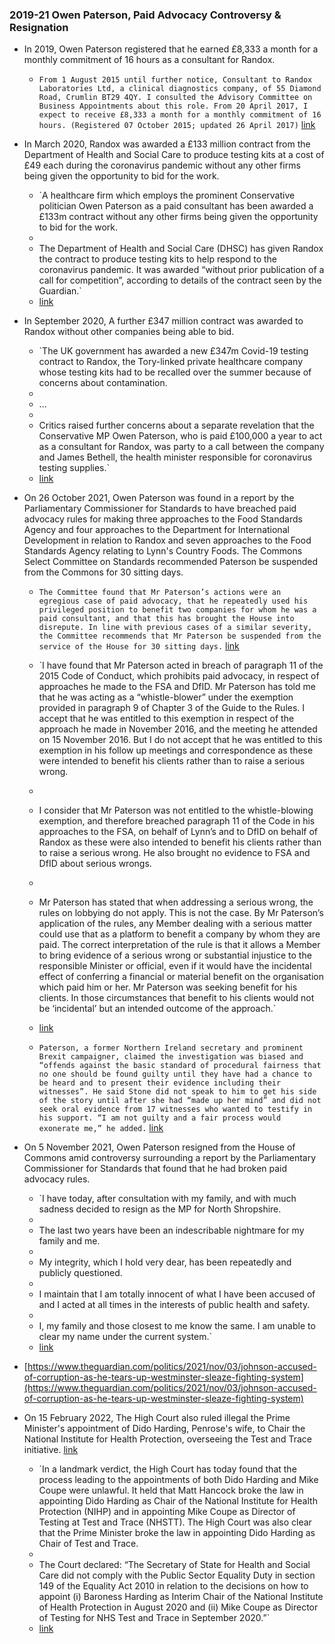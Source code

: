 ### 2019-21 Owen Paterson, Paid Advocacy Controversy & Resignation
- In 2019, Owen Paterson registered that he earned £8,333 a month for a monthly commitment of 16 hours as a consultant for Randox.
    
    - `From 1 August 2015 until further notice, Consultant to Randox Laboratories Ltd, a clinical diagnostics company, of 55 Diamond Road, Crumlin BT29 4QY. I consulted the Advisory Committee on Business Appointments about this role. From 20 April 2017, I expect to receive £8,333 a month for a monthly commitment of 16 hours. (Registered 07 October 2015; updated 26 April 2017)` [link](https://publications.parliament.uk/pa/cm/cmregmem/211101/paterson_owen.htm)
    
- In March 2020, Randox was awarded a £133 million contract from the Department of Health and Social Care to produce testing kits at a cost of £49 each during the coronavirus pandemic without any other firms being given the opportunity to bid for the work.
    
    - `A healthcare firm which employs the prominent Conservative politician Owen Paterson as a paid consultant has been awarded a £133m contract without any other firms being given the opportunity to bid for the work.  
    -   
    - The Department of Health and Social Care (DHSC) has given Randox the contract to produce testing kits to help respond to the coronavirus pandemic. It was awarded “without prior publication of a call for competition”, according to details of the contract seen by the Guardian.`  
    - [link](https://www.theguardian.com/world/2020/may/11/healthcare-firm-advised-by-owen-paterson-won-133m-coronavirus-testing-contract-unopposed)
    
- In September 2020, A further £347 million contract was awarded to Randox without other companies being able to bid.
    
    - `The UK government has awarded a new £347m Covid-19 testing contract to Randox, the Tory-linked private healthcare company whose testing kits had to be recalled over the summer because of concerns about contamination.  
    -   
    - ...  
    -   
    - Critics raised further concerns about a separate revelation that the Conservative MP Owen Paterson, who is paid £100,000 a year to act as a consultant for Randox, was party to a call between the company and James Bethell, the health minister responsible for coronavirus testing supplies.`  
    - [link](https://www.theguardian.com/world/2020/nov/04/tory-linked-firm-involved-in-testing-failure-awarded-new-347m-covid-contract)
    
- On 26 October 2021, Owen Paterson was found in a report by the Parliamentary Commissioner for Standards to have breached paid advocacy rules for making three approaches to the Food Standards Agency and four approaches to the Department for International Development in relation to Randox and seven approaches to the Food Standards Agency relating to Lynn's Country Foods. The Commons Select Committee on Standards recommended Paterson be suspended from the Commons for 30 sitting days.
    
    - `The Committee found that Mr Paterson’s actions were an egregious case of paid advocacy, that he repeatedly used his privileged position to benefit two companies for whom he was a paid consultant, and that this has brought the House into disrepute. In line with previous cases of a similar severity, the Committee recommends that Mr Paterson be suspended from the service of the House for 30 sitting days.` [link](https://committees.parliament.uk/committee/290/committee-on-standards/news/158246/committee-on-standards-publish-report-on-the-conduct-of-rt-hon-owen-paterson-mp/)
    
    - `I have found that Mr Paterson acted in breach of paragraph 11 of the 2015 Code of Conduct, which prohibits paid advocacy, in respect of approaches he made to the FSA and DfID. Mr Paterson has told me that he was acting as a “whistle-blower” under the exemption provided in paragraph 9 of Chapter 3 of the Guide to the Rules. I accept that he was entitled to this exemption in respect of the approach he made in November 2016, and the meeting he attended on 15 November 2016. But I do not accept that he was entitled to this exemption in his follow up meetings and correspondence as these were intended to benefit his clients rather than to raise a serious wrong.  
    -   
    - I consider that Mr Paterson was not entitled to the whistle-blowing exemption, and therefore breached paragraph 11 of the Code in his approaches to the FSA, on behalf of Lynn’s and to DfID on behalf of Randox as these were also intended to benefit his clients rather than to raise a serious wrong. He also brought no evidence to FSA and DfID about serious wrongs.  
    -   
    - Mr Paterson has stated that when addressing a serious wrong, the rules on lobbying do not apply. This is not the case. By Mr Paterson’s application of the rules, any Member dealing with a serious matter could use that as a platform to benefit a company by whom they are paid. The correct interpretation of the rule is that it allows a Member to bring evidence of a serious wrong or substantial injustice to the responsible Minister or official, even if it would have the incidental effect of conferring a financial or material benefit on the organisation which paid him or her. Mr Paterson was seeking benefit for his clients. In those circumstances that benefit to his clients would not be ‘incidental’ but an intended outcome of the approach.`  
    - [link](https://committees.parliament.uk/publications/7644/documents/79907/default/)
    
    - `Paterson, a former Northern Ireland secretary and prominent Brexit campaigner, claimed the investigation was biased and “offends against the basic standard of procedural fairness that no one should be found guilty until they have had a chance to be heard and to present their evidence including their witnesses”. He said Stone did not speak to him to get his side of the story until after she had “made up her mind” and did not seek oral evidence from 17 witnesses who wanted to testify in his support. “I am not guilty and a fair process would exonerate me,” he added.` [link](https://www.theguardian.com/politics/2021/oct/26/owen-paterson-faces-suspension-breaking-lobbying-rules)
    
- On 5 November 2021, Owen Paterson resigned from the House of Commons amid controversy surrounding a report by the Parliamentary Commissioner for Standards that found that he had broken paid advocacy rules.
    
    - `I have today, after consultation with my family, and with much sadness decided to resign as the MP for North Shropshire.  
    -   
    - The last two years have been an indescribable nightmare for my family and me.  
    -   
    - My integrity, which I hold very dear, has been repeatedly and publicly questioned.  
    -   
    - I maintain that I am totally innocent of what I have been accused of and I acted at all times in the interests of public health and safety.  
    -   
    - I, my family and those closest to me know the same. I am unable to clear my name under the current system.`  
    - [link](https://www.bbc.co.uk/news/uk-politics-59167222)
    
- [https://www.theguardian.com/politics/2021/nov/03/johnson-accused-of-corruption-as-he-tears-up-westminster-sleaze-fighting-system](https://www.theguardian.com/politics/2021/nov/03/johnson-accused-of-corruption-as-he-tears-up-westminster-sleaze-fighting-system)
- On 15 February 2022, The High Court also ruled illegal the Prime Minister's appointment of Dido Harding, Penrose's wife, to Chair the National Institute for Health Protection, overseeing the Test and Trace initiative. [link](https://goodlawproject.org/update/dido-harding-mike-coupe-unlawful/)
    
    - `In a landmark verdict, the High Court has today found that the process leading to the appointments of both Dido Harding and Mike Coupe were unlawful. It held that Matt Hancock broke the law in appointing Dido Harding as Chair of the National Institute for Health Protection (NIHP) and in appointing Mike Coupe as Director of Testing at Test and Trace (NHSTT). The High Court was also clear that the Prime Minister broke the law in appointing Dido Harding as Chair of Test and Trace.  
    -   
    - The Court declared: “The Secretary of State for Health and Social Care did not comply with the Public Sector Equality Duty in section 149 of the Equality Act 2010 in relation to the decisions on how to appoint (i) Baroness Harding as Interim Chair of the National Institute of Health Protection in August 2020 and (ii) Mike Coupe as Director of Testing for NHS Test and Trace in September 2020.”`  
    - [link](https://goodlawproject.org/update/dido-harding-mike-coupe-unlawful/)
    